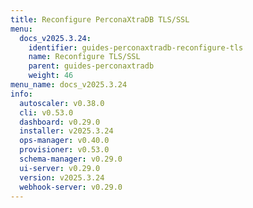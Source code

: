 ```yaml
---
title: Reconfigure PerconaXtraDB TLS/SSL
menu:
  docs_v2025.3.24:
    identifier: guides-perconaxtradb-reconfigure-tls
    name: Reconfigure TLS/SSL
    parent: guides-perconaxtradb
    weight: 46
menu_name: docs_v2025.3.24
info:
  autoscaler: v0.38.0
  cli: v0.53.0
  dashboard: v0.29.0
  installer: v2025.3.24
  ops-manager: v0.40.0
  provisioner: v0.53.0
  schema-manager: v0.29.0
  ui-server: v0.29.0
  version: v2025.3.24
  webhook-server: v0.29.0
---
```


